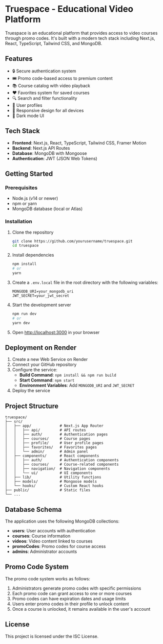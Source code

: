 # Truespace - Educational Video Platform

Truespace is an educational platform that provides access to video courses through promo codes. It's built with a modern tech stack including Next.js, React, TypeScript, Tailwind CSS, and MongoDB.

## Features

- 🔒 Secure authentication system
- 🎟️ Promo code-based access to premium content
- 📚 Course catalog with video playback
- ❤️ Favorites system for saved courses
- 🔍 Search and filter functionality
- 👤 User profiles
- 📱 Responsive design for all devices
- 🎨 Dark mode UI

## Tech Stack

- **Frontend**: Next.js, React, TypeScript, Tailwind CSS, Framer Motion
- **Backend**: Next.js API Routes
- **Database**: MongoDB with Mongoose
- **Authentication**: JWT (JSON Web Tokens)

## Getting Started

### Prerequisites

- Node.js (v14 or newer)
- npm or yarn
- MongoDB database (local or Atlas)

### Installation

1. Clone the repository
   ```bash
   git clone https://github.com/yourusername/truespace.git
   cd truespace
   ```

2. Install dependencies
   ```bash
   npm install
   # or
   yarn
   ```

3. Create a `.env.local` file in the root directory with the following variables:
   ```
   MONGODB_URI=your_mongodb_uri
   JWT_SECRET=your_jwt_secret
   ```

4. Start the development server
   ```bash
   npm run dev
   # or
   yarn dev
   ```

5. Open [http://localhost:3000](http://localhost:3000) in your browser

## Deployment on Render

1. Create a new Web Service on Render
2. Connect your GitHub repository
3. Configure the service:
   - **Build Command**: `npm install && npm run build`
   - **Start Command**: `npm start`
   - **Environment Variables**: Add `MONGODB_URI` and `JWT_SECRET`
4. Deploy the service

## Project Structure

```
truespace/
├── src/
│   ├── app/             # Next.js App Router
│   │   ├── api/         # API routes
│   │   ├── auth/        # Authentication pages
│   │   ├── courses/     # Course pages
│   │   ├── profile/     # User profile pages
│   │   ├── favorites/   # Favorites pages
│   │   └── admin/       # Admin panel
│   ├── components/      # React components
│   │   ├── auth/        # Authentication components
│   │   ├── courses/     # Course-related components
│   │   ├── navigation/  # Navigation components
│   │   └── ui/          # UI components
│   ├── lib/             # Utility functions
│   ├── models/          # Mongoose models
│   └── hooks/           # Custom React hooks
├── public/              # Static files
└── ...
```

## Database Schema

The application uses the following MongoDB collections:

- **users**: User accounts with authentication
- **courses**: Course information
- **videos**: Video content linked to courses
- **promoCodes**: Promo codes for course access
- **admins**: Administrator accounts

## Promo Code System

The promo code system works as follows:

1. Administrators generate promo codes with specific permissions
2. Each promo code can grant access to one or more courses
3. Promo codes can have expiration dates and usage limits
4. Users enter promo codes in their profile to unlock content
5. Once a course is unlocked, it remains available in the user's account

## License

This project is licensed under the ISC License. 